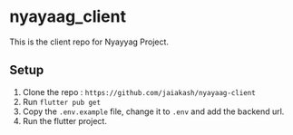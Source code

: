 # nyayaag_client

This is the client repo for Nyayyag Project.

## Setup
1. Clone the repo : ```https://github.com/jaiakash/nyayaag-client```
2. Run ```flutter pub get```
3. Copy the ```.env.example``` file, change it to ```.env``` and add the backend url.
4. Run the flutter project.
